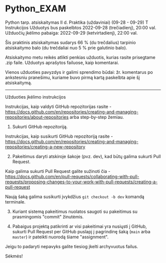 # Python_EXAM

Python tarp. atsiskaitymas II d. Praktika (uždaviniai) (09-28 - 09-29)
T
Instrukcijos
Užduotys bus paskelbtos 2022-09-28 (trečiadienį), 20:00 val.
Užduočių įkėlimo pabaiga: 2022-09-29 (ketvirtadienį), 22:00 val.

Šis praktinis atsiskaitymas sudarys 66 % (du trečdalius) tarpinio atsiskaitymo balo (du trečdaliai nuo 5 % prie galutinio balo).

Atsiskaitymo metu reikės atlikti penkias užduotis, kurias rasite prisegtame .zip faile. Užduotys aprašytos failuose, kaip komentarai.

Vienos užduoties pavyzdys ir galimi sprendimo būdai: žr. komentarus po ankstesniu pranešimu, kuriame buvo pirmą kartą paskelbta apie šį atsiskaitymą.

--------------------------------------------------------

Užduoties įkėlimo instrukcijos

Instrukcijas, kaip valdyti GitHub repozitorijas rasite - https://docs.github.com/en/repositories/creating-and-managing-repositories/about-repositories arba step-by-step žemiau.

1. Sukurti GitHub repozitoriją.

Instrukcijas, kaip susikurti GitHub repozitoriją rasite - https://docs.github.com/en/repositories/creating-and-managing-repositories/creating-a-new-repository

2. Pakeitimus daryti atskiroje šakoje (pvz. dev), kad būtų galima sukurti Pull Request.

Kaip galima sukurti Pull Request galite sužinoti čia - https://docs.github.com/en/pull-requests/collaborating-with-pull-requests/proposing-changes-to-your-work-with-pull-requests/creating-a-pull-request

Naują šaką galima susikurti įvykdžius `git checkout -b dev` komandą terminale.

3. Kuriant sistemą pakeitimus nuolatos saugoti su pakeitimus su prasmingomis "commit" žinutėmis.

4. Pabaigus projektą patikrinti ar visi pakeitimai yra nusiųsti į GitHub, sukurti Pull Request per GitHub puslapį į pagrindinę šaką (`main` arba `master`) ir pateikti nuorodą šiame "assignment".

Jeigu to padaryti nepavyks galite tiesiog įkelti archyvuotus failus.

Sėkmės!